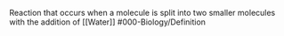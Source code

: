 Reaction that occurs when a molecule is split into two smaller molecules with the addition of [[Water]]
#000-Biology/Definition 